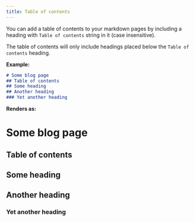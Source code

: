 ```yaml
---
title: Table of contents
---
```


You can add a table of contents to your markdown pages by including a heading with `Table of contents` string in it (case insensitive).

The table of contents will only include headings placed below the `Table of contents` heading.

**Example:**

```md
# Some blog page
## Table of contents
## Some heading
## Another heading
### Yet another heading
```

**Renders as:**

# Some blog page
## Table of contents
## Some heading
## Another heading
### Yet another heading

